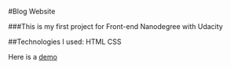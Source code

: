 #Blog Website

###This is my first project for Front-end Nanodegree with Udacity

##Technologies
I used: 
HTML
CSS

Here is a [demo]( https://norah303.github.io/blog/)


